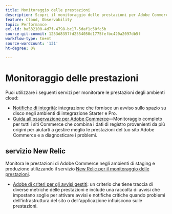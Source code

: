 ```yaml
---
title: Monitoraggio delle prestazioni
description: Scopri il monitoraggio delle prestazioni per Adobe Commerce sull’infrastruttura cloud.
feature: Cloud, Observability
topic: Performance
exl-id: ba532100-4d7f-4798-bc17-5daf1c50fc5b
source-git-commit: 1253d8357fd2554050d1775fefbc420a2097db5f
workflow-type: tm+mt
source-wordcount: '131'
ht-degree: 0%

---
```


# Monitoraggio delle prestazioni

Puoi utilizzare i seguenti servizi per monitorare le prestazioni degli ambienti cloud:

- [Notifiche di integrità](../integrations/health-notifications.md): integrazione che fornisce un avviso sullo spazio su disco negli ambienti di integrazione Starter e Pro.
- [Guida all&#39;osservazione per Adobe Commerce](https://experienceleague.adobe.com/docs/commerce-operations/tools/observation-for-adobe-commerce/intro.html)—Monitoraggio completo per tutti i siti Commerce che combina i dati di registro provenienti da più origini per aiutarti a gestire meglio le prestazioni del tuo sito Adobe Commerce e a diagnosticare i problemi.

## servizio New Relic

Monitora le prestazioni di Adobe Commerce negli ambienti di staging e produzione utilizzando il servizio [New Relic per il monitoraggio delle prestazioni](new-relic-service.md).

- [Adobe di criteri per gli avvisi gestiti](investigate-performance.md#monitor-performance-with-managed-alerts): un criterio che tiene traccia di diverse metriche delle prestazioni e include una raccolta di avvisi che impostano soglie per attivare avvisi e notifiche critiche quando problemi dell&#39;infrastruttura del sito o dell&#39;applicazione influiscono sulle prestazioni.
